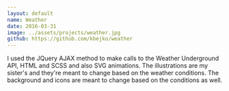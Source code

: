 ```yaml
---
layout: default
name: Weather
date: 2016-03-31
image: ../assets/projects/weather.jpg
github: https://github.com/kbejko/weather
---
```


I used the JQuery AJAX method to make calls to the Weather Underground API, HTML and SCSS and also SVG animations. The illustrations are my sister's and they're meant to change based on the weather conditions. The background and icons are meant to change based on the conditions as well.
